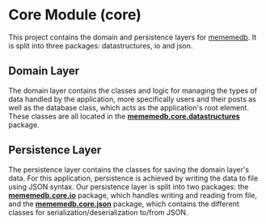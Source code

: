 # Core Module (core)

This project contains the domain and persistence layers for [mememedb](../README.md). It is split into three packages: datastructures, io and json.

## Domain Layer

The domain layer contains the classes and logic for managing the types of data handled by the application,
more specifically users and their posts as well as the database class, which acts as the application's root element.
These classes are all located in the **[mememedb.core.datastructures](src/core/datastructures/README.md)** package.

## Persistence Layer

The persistence layer contains the classes for saving the domain layer's data.
For this application, persistence is achieved by writing the data to file using JSON syntax.
Our persistence layer is split into two packages: the **[mememedb.core.io](src/core/io/README.md)** package, which handles writing and reading from file,
and the **[mememedb.core.json](src/core/json/README.md)** package, which contains the different classes for serialization/deserialization to/from JSON.